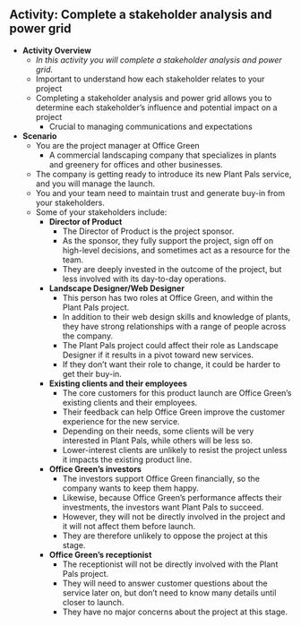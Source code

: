 ## Activity: Complete a stakeholder analysis and power grid
- **Activity Overview**
	- *In this activity you will complete a stakeholder analysis and power grid.*
	- Important to understand how each stakeholder relates to your project
	- Completing a stakeholder analysis and power grid allows you to determine each stakeholder’s influence and potential impact on a project
		- Crucial to managing communications and expectations
- **Scenario**
	- You are the project manager at Office Green
		- A commercial landscaping company that specializes in plants and greenery for offices and other businesses. 
	- The company is getting ready to introduce its new Plant Pals service, and you will manage the launch. 
	- You and your team need to maintain trust and generate buy-in from your stakeholders. 
	- Some of your stakeholders include:
		- **Director of Product**
			- The Director of Product is the project sponsor. 
			- As the sponsor, they fully support the project, sign off on high-level decisions, and sometimes act as a resource for the team. 
			- They are deeply invested in the outcome of the project, but less involved with its day-to-day operations.
		- **Landscape Designer/Web Designer** 
			- This person has two roles at Office Green, and within the Plant Pals project.
			- In addition to their web design skills and knowledge of plants, they have strong relationships with a range of people across the company. 
			- The Plant Pals project could affect their role as Landscape Designer if it results in a pivot toward new services. 
			- If they don’t want their role to change, it could be harder to get their buy-in.
		- **Existing clients and their employees** 
			- The core customers for this product launch are Office Green’s existing clients and their employees. 
			- Their feedback can help Office Green improve the customer experience for the new service. 
			- Depending on their needs, some clients will be very interested in Plant Pals, while others will be less so. 
			- Lower-interest clients are unlikely to resist the project unless it impacts the existing product line.
		- **Office Green’s investors** 
			- The investors support Office Green financially, so the company wants to keep them happy. 
			- Likewise, because Office Green’s performance affects their investments, the investors want Plant Pals to succeed. 
			- However, they will not be directly involved in the project and it will not affect them before launch. 
			- They are therefore unlikely to oppose the project at this stage.
		- **Office Green’s receptionist** 
			- The receptionist will not be directly involved with the Plant Pals project. 
			- They will need to answer customer questions about the service later on, but don’t need to know many details until closer to launch. 
			- They have no major concerns about the project at this stage.
